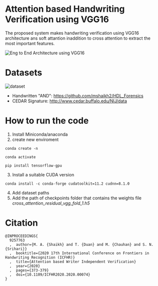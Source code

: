 # Attention based Handwriting Verification using VGG16

The proposed system makes handwriting verification using VGG16 architecture ans soft attantion inaddition to cross attention to extract the most important features.

![Eng to End Architecture using VGG16](../../Images/model.png)



# Datasets

![dataset](../../Images/Dataset.png)

- Handwritten "AND": https://github.com/mshaikh2/HDL_Forensics
- CEDAR Signature: http://www.cedar.buffalo.edu/NIJ/data

# How to run the code 
1. Install Miniconda/anaconda
2. create new enviroment 
```
conda create -n 

conda activate 

pip install tensorflow-gpu

```
3. Install a suitable CUDA version 

```
conda install -c conda-forge cudatoolkit=11.2 cudnn=8.1.0
```
4. Add dataset paths 
5. Add the path of checkpoints folder that contains the weights file *cross_attention_residual_vgg_fold_1.h5*


# Citation
```
@INPROCEEDINGS{
  9257763
  ,  author={M. A. {Shaikh} and T. {Duan} and M. {Chauhan} and S. N. {Srihari}}
  ,  booktitle={2020 17th International Conference on Frontiers in Handwriting Recognition (ICFHR)}
  ,  title={Attention based Writer Independent Verification}
  ,  year={2020}
  ,  pages={373-379}
  ,  doi={10.1109/ICFHR2020.2020.00074}
}
```

